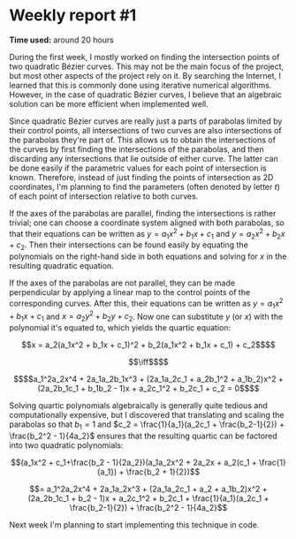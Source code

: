 # Weekly report \#1

**Time used:** around 20 hours

During the first week, I mostly worked on finding the intersection points of two quadratic Bézier curves. This may not be the main focus of the project, but most other aspects of the project rely on it. By searching the Internet, I learned that this is commonly done using iterative numerical algorithms. However, in the case of quadratic Bézier curves, I believe that an algebraic solution can be more efficient when implemented well.

Since quadratic Bézier curves are really just a parts of parabolas limited by their control points, all intersections of two curves are also intersections of the parabolas they're part of. This allows us to obtain the intersections of the curves by first finding the intersections of the parabolas, and then discarding any intersections that lie outside of either curve. The latter can be done easily if the parametric values for each point of intersection is known. Therefore, instead of just finding the points of intersection as 2D coordinates, I'm planning to find the parameters (often denoted by letter $t$) of each point of intersection relative to both curves.

If the axes of the parabolas are parallel, finding the intersections is rather trivial; one can choose a coordinate system aligned with both parabolas, so that their equations can be written as $y = a_1x^2 + b_1x + c_1$ and $y = a_2x^2 + b_2x + c_2$. Then their intersections can be found easily by equating the polynomials on the right-hand side in both equations and solving for $x$ in the resulting quadratic equation.

If the axes of the parabolas are not parallel, they can be made perpendicular by applying a linear map to the control points of the corresponding curves. After this, their equations can be written as $y = a_1x^2 + b_1x + c_1$ and $x = a_2y^2 + b_2y + c_2$. Now one can substitute $y$ (or $x$) with the polynomial it's equated to, which yields the quartic equation:
```math
x = a_2(a_1x^2 + b_1x + c_1)^2 + b_2(a_1x^2 + b_1x + c_1) + c_2$$
```
```math
\iff$$
```
```math
$$a_1^2a_2x^4 + 2a_1a_2b_1x^3 + (2a_1a_2c_1 + a_2b_1^2 + a_1b_2)x^2 + (2a_2b_1c_1 + b_1b_2 - 1)x + a_2c_1^2 + b_2c_1 + c_2 = 0$$
```

Solving quartic polynomials algebraically is generally quite tedious and computationally expensive, but I discovered that translating and scaling the parabolas so that $b_1 = 1$ and $c_2 = \frac{1}{a_1}(a_2c_1 + \frac{b_2-1}{2}) + \frac{b_2^2 - 1}{4a_2}$ ensures that the resulting quartic can be factored into two quadratic polynomials:
```math
(a_1x^2 + c_1+\frac{b_2 - 1}{2a_2})(a_1a_2x^2 + 2a_2x + a_2(c_1 + \frac{1}{a_1}) + \frac{b_2 + 1}{2})
```
```math
= a_1^2a_2x^4 + 2a_1a_2x^3 + (2a_1a_2c_1 + a_2 + a_1b_2)x^2 + (2a_2b_1c_1 + b_2 - 1)x + a_2c_1^2 + b_2c_1 + \frac{1}{a_1}(a_2c_1 + \frac{b_2-1}{2}) + \frac{b_2^2 - 1}{4a_2}
```

Next week I'm planning to start implementing this technique in code.
